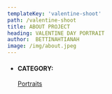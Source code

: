 ```yaml
---
templateKey: 'valentine-shoot'
path: /valentine-shoot
title: ABOUT PROJECT
heading: VALENTINE DAY PORTRAIT
author:  BETTINAHTIANAH
image: /img/about.jpeg
---
```


<div class="album-description margin-top-20">
    <div class="al-desc-inner">
    </div>
    <div class="portfolio-atr margin-top-30">
        <ul class="list-unstyled">
            <li>
                <h4>CATEGORY:</h4>
                <span class="info">
                    <a href="#">Portraits</a>
                </span>
            </li>
        </ul>
    </div>